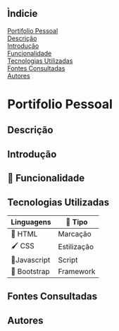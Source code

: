 ## Ìndicie

[Portifolio Pessoal](#portifolio-pessoal)  
[Descrição](#descrição)  
[Introdução](#introdução)  
[Funcionalidade](#funcionalidade)  
[Tecnologias Utilizadas](#tecnologias-utilizadas)  
[Fontes Consultadas](#fontes-consultadas)  
[Autores](#autores)  

# Portifolio Pessoal

## Descrição

## Introdução

## :hammer: Funcionalidade


## Tecnologias Utilizadas

| Linguagens |  📘 Tipo    |
|------------|------------|
| 📄  HTML    |  Marcação  |
|  🖌️  CSS     |  Estilização  |
| 🤖Javascript |   Script   |
|📖 Bootstrap |  Framework  |

## Fontes Consultadas

## Autores
